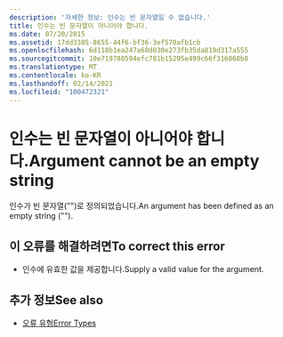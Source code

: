 ```yaml
---
description: '자세한 정보: 인수는 빈 문자열일 수 없습니다.'
title: 인수는 빈 문자열이 아니어야 합니다.
ms.date: 07/20/2015
ms.assetid: 17dd3385-8655-44f6-bf36-3ef570afb1cb
ms.openlocfilehash: 6d118b1ea247a68d030e273fb35da819d317a555
ms.sourcegitcommit: 10e719780594efc781b15295e499c66f316068b8
ms.translationtype: MT
ms.contentlocale: ko-KR
ms.lasthandoff: 02/14/2021
ms.locfileid: "100472321"
---
```

# <a name="argument-cannot-be-an-empty-string"></a><span data-ttu-id="67264-103">인수는 빈 문자열이 아니어야 합니다.</span><span class="sxs-lookup"><span data-stu-id="67264-103">Argument cannot be an empty string</span></span>

<span data-ttu-id="67264-104">인수가 빈 문자열("")로 정의되었습니다.</span><span class="sxs-lookup"><span data-stu-id="67264-104">An argument has been defined as an empty string ("").</span></span>  
  
## <a name="to-correct-this-error"></a><span data-ttu-id="67264-105">이 오류를 해결하려면</span><span class="sxs-lookup"><span data-stu-id="67264-105">To correct this error</span></span>  
  
- <span data-ttu-id="67264-106">인수에 유효한 값을 제공합니다.</span><span class="sxs-lookup"><span data-stu-id="67264-106">Supply a valid value for the argument.</span></span>  
  
## <a name="see-also"></a><span data-ttu-id="67264-107">추가 정보</span><span class="sxs-lookup"><span data-stu-id="67264-107">See also</span></span>

- [<span data-ttu-id="67264-108">오류 유형</span><span class="sxs-lookup"><span data-stu-id="67264-108">Error Types</span></span>](../programming-guide/language-features/error-types.md)
